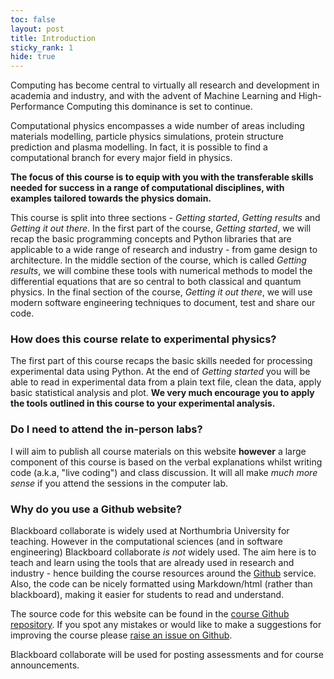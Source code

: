 ```yaml
---
toc: false
layout: post
title: Introduction
sticky_rank: 1
hide: true
---
```


Computing has become central to virtually all research and development in academia and industry, 
and with the advent of Machine Learning and High-Performance Computing this dominance is set to continue.

Computational physics encompasses a wide number of areas including materials modelling, particle physics simulations, protein structure prediction and plasma modelling. In fact, it is possible to find a computational branch for every major field in physics.

**The focus of this course is to equip with you with the transferable skills needed for success in a range of computational disciplines, with examples tailored towards the physics domain.**

This course is split into three sections - *Getting started*, *Getting results* and *Getting it out there*.
In the first part of the course, *Getting started*, we will recap the basic programming concepts and Python libraries that are applicable to a wide range of research and industry - from game design to architecture. In the middle section of the course, which is called *Getting results*, we will combine these tools with numerical methods to model the differential equations that are so central to both classical and quantum physics. In the final section of the course, *Getting it out there*, we will use modern software engineering techniques to document, test and share our code.

### How does this course relate to experimental physics?

The first part of this course recaps the basic skills needed for processing experimental data using Python. At the end of *Getting started* you will be able to read in experimental data from a plain text file, clean the data, apply basic statistical analysis and plot. **We very much encourage you to apply the tools outlined in this course to your experimental analysis.**

### Do I need to attend the in-person labs?

I will aim to publish all course materials on this website **however** a large component of this course is based on the verbal explanations whilst writing code (a.k.a, "live coding") and class discussion. It will all make *much more sense* if you attend the sessions in the computer lab.

### Why do you use a Github website?

Blackboard collaborate is widely used at Northumbria University for teaching. However in the computational sciences (and in software engineering) Blackboard collaborate *is not* widely used. The aim here is to teach and learn using the tools that are already used in research and industry - hence building the course resources around the [Github](https://github.com) service. Also, the code can be nicely formatted using Markdown/html (rather than blackboard), making it easier for students to read and understand.

The source code for this website can be found in the [course Github repository](https://github.com/nu-cem/CompPhys).
If you spot any mistakes or would like to make a suggestions for improving the course please [raise an issue on Github](https://github.com/nu-cem/CompPhys/issues).

Blackboard collaborate will be used for posting assessments and for course announcements.

